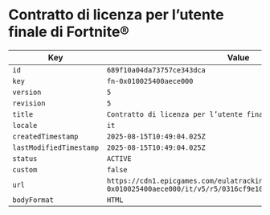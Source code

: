 # Contratto di licenza per l’utente finale di Fortnite®

| Key | Value |
| --- | ----- |
| `id` | `689f10a04da73757ce343dca` |
| `key` | `fn-0x010025400aece000` |
| `version` | `5` |
| `revision` | `5` |
| `title` | `Contratto di licenza per l’utente finale di Fortnite®` |
| `locale` | `it` |
| `createdTimestamp` | `2025-08-15T10:49:04.025Z` |
| `lastModifiedTimestamp` | `2025-08-15T10:49:04.025Z` |
| `status` | `ACTIVE` |
| `custom` | `false` |
| `url` | `https://cdn1.epicgames.com/eulatracking-download/fn-0x010025400aece000/it/v5/r5/0316cf9e10163e96ede8d18c41e29b3a.pdf` |
| `bodyFormat` | `HTML` |

